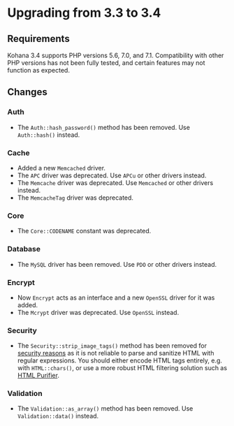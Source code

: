 # Upgrading from 3.3 to 3.4

## Requirements

Kohana 3.4 supports PHP versions 5.6, 7.0, and 7.1. Compatibility with other PHP versions has not been fully tested, and
certain features may not function as expected.

## Changes

### Auth

- The `Auth::hash_password()` method has been removed. Use `Auth::hash()` instead.

### Cache

- Added a new `Memcached` driver.
- The `APC` driver was deprecated. Use `APCu` or other drivers instead.
- The `Memcache` driver was deprecated. Use `Memcached` or other drivers instead.
- The `MemcacheTag` driver was deprecated.

### Core

- The `Core::CODENAME` constant was deprecated.

### Database

- The `MySQL` driver has been removed. Use `PDO` or other drivers instead.

### Encrypt

- Now `Encrypt` acts as an interface and a new `OpenSSL` driver for it was added.
- The `Mcrypt` driver was deprecated. Use `OpenSSL` instead.

### Security

- The `Security::strip_image_tags()` method has been removed
  for [security reasons](https://github.com/kohana/kohana/issues/107) as it is not reliable to parse and sanitize HTML
  with regular expressions. You should either encode HTML tags entirely, e.g. with `HTML::chars()`, or use a more robust
  HTML filtering solution such as [HTML Purifier](http://htmlpurifier.org).

### Validation

- The `Validation::as_array()` method has been removed. Use `Validation::data()` instead.
